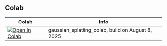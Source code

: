 ## Colab

| Colab | Info
| --- | --- |
[![Open In Colab](https://colab.research.google.com/assets/colab-badge.svg)](https://colab.research.google.com/drive/1-0KVMqsE0PjjW0Rm4BAqorCMByyWU5o1?hl=ja#scrollTo=YqKg60PP8AxZ) | gaussian_splatting_colab, build on August 8, 2025
